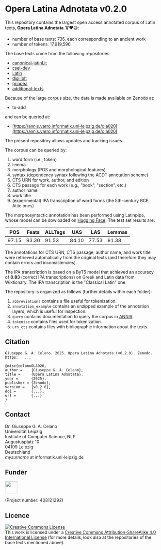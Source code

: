 # Opera Latina Adnotata v0.2.0

This repository contains the largest open access annotated corpus
of Latin texts, **Opera Latina Adnotata** 🏋️❤️😃:

* number of base texts: 736, each corresponding to an ancient work
* number of tokens: 17,919,596

The base texts come from the following repositories:

* [canonical-latinLit](https://github.com/PerseusDL/canonical-latinLit/releases/tag/0.0.12144726697)
* [csel-dev](https://github.com/OpenGreekAndLatin/csel-dev/releases/tag/0.0.3678995538)
* [Latin](https://github.com/OpenGreekAndLatin/Latin/releases/tag/v1.14.0)
* [digiliblt](https://github.com/lascivaroma/digiliblt/releases/tag/0.0.67)
* [priapea](https://github.com/lascivaroma/priapeia/releases/tag/1.1.18)
* [additional-texts](https://github.com/lascivaroma/additional-texts/releases/tag/1.0.195)

Because of the large corpus size, the data is made available on Zenodo at:

* to-add

and can be queried at:

* [https://annis.varro.informatik.uni-leipzig.de/ola020](https://annis.varro.informatik.uni-leipzig.de/ola020)

The present repository allows updates and tracking issues.

The corpus can be queried by:

1. word form (i.e., token)
2. lemma
3. morphology (POS and morphological features)
4. syntax (dependency syntax following the AGDT annotation scheme)
5. CTS URN for work, author, and edition
6. CTS passage for each work (e.g., "book", "section", etc.) 
6. author name
7. work title
8. (experimental) IPA transcription of word forms (the 5th-century BCE Attic ones)

The morphosyntactic annotation has been performed using Latinpipe, whose model
can be dowloaded on [Hugging Face](https://huggingface.co/bowphs/latinpipe-evalatin/tree/main).
The test set results are:

|POS|Feats|ALLTags|UAS|LAS|Lemmas|
|-----|----|----|----|----|----|
|97.15|93.30|91.53|84.10|77.53|91.38|

The annotations for CTS URN, CTS passage, author name, and work title were
retrieved automatically from the original texts (and therefore they may
contain errors and inconsistencies).

The IPA transcription is based on a ByT5 model that achieved an accuracy
of **0.83** (correct IPA transcriptions) on Greek and Latin data 
from Wiktionary. The IPA transcription is the "Classical Latin" one.

The repository is organized as follows (further details within each folder):
1. `abbreviations` contains a file useful for tokenization.
2. `annotation_example` contains an unzipped example of the
annotation layers, which is useful for inspection.
3. `query` contains documentation to query the corpus in
[ANNIS](https://annis.varro.informatik.uni-leipzig.de/ola020).
4. `tokenize` contains files used for tokenization.
5. `urn_cts` contains files with bibliographic information about the texts.



## Citation

```
Giuseppe G. A. Celano. 2025. Opera Latina Adnotata (v0.2.0). Zenodo.
https:   ...
```

```
@misc{celanoOLA020,
author =    {Giuseppe G. A. Celano},
title =     {Opera Latina Adnotata},
year =      {2025},
publisher = {Zenodo},
version =   {v0.2.0},
doi =       {...},
url =       {...}
}
```
## Contact
Dr. Giuseppe G. A. Celano<br/>
Universität Leipzig<br/>
Institute of Computer Science, NLP<br/>
Augustusplatz 10<br/>
04109 Leipzig<br/>
Deutschland<br/>
*mysurname* at informatik.uni-leipzig.de<br/>

## Funder

<a href="http://www.dfg.de/index.jsp" target="_blank">
<img src="https://upload.wikimedia.org/wikipedia/commons/8/86/DFG-logo-blau.svg" 
width="" height="40" alt=""/>
</a>

(Project number: 408121292)

## Licence

<a rel="license" href="http://creativecommons.org/licenses/by-sa/4.0/">
<img alt="Creative Commons License" style="border-width:0" 
src="https://i.creativecommons.org/l/by-sa/4.0/88x31.png" /></a><br/>
This work is licensed under a <a rel="license" 
href="http://creativecommons.org/licenses/by-sa/4.0/">
Creative Commons Attribution-ShareAlike 4.0 International License</a> (for more
details, look also at the repositories of the base texts mentioned above).
